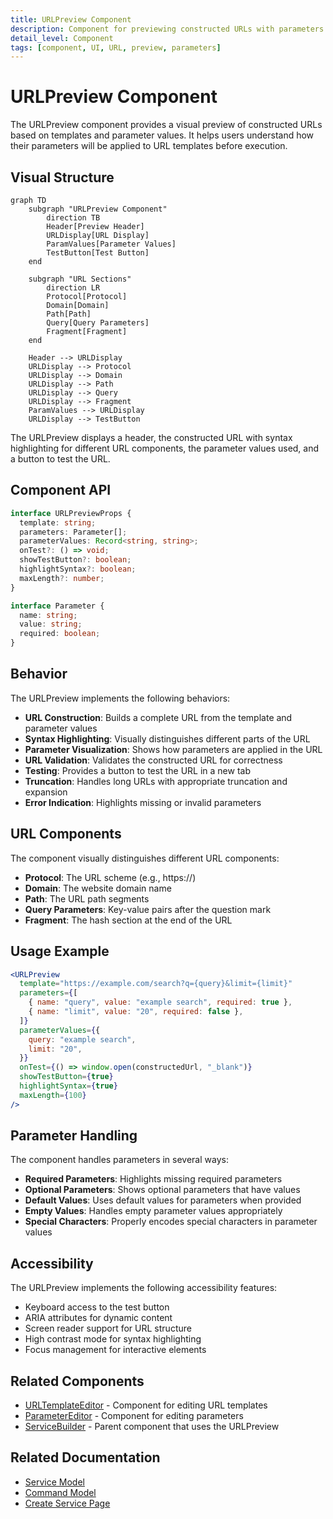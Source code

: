 ```yaml
---
title: URLPreview Component
description: Component for previewing constructed URLs with parameters
detail_level: Component
tags: [component, UI, URL, preview, parameters]
---
```


# URLPreview Component

The URLPreview component provides a visual preview of constructed URLs based on templates and parameter values. It helps users understand how their parameters will be applied to URL templates before execution.

## Visual Structure

```mermaid
graph TD
    subgraph "URLPreview Component"
        direction TB
        Header[Preview Header]
        URLDisplay[URL Display]
        ParamValues[Parameter Values]
        TestButton[Test Button]
    end

    subgraph "URL Sections"
        direction LR
        Protocol[Protocol]
        Domain[Domain]
        Path[Path]
        Query[Query Parameters]
        Fragment[Fragment]
    end

    Header --> URLDisplay
    URLDisplay --> Protocol
    URLDisplay --> Domain
    URLDisplay --> Path
    URLDisplay --> Query
    URLDisplay --> Fragment
    ParamValues --> URLDisplay
    URLDisplay --> TestButton
```

The URLPreview displays a header, the constructed URL with syntax highlighting for different URL components, the parameter values used, and a button to test the URL.

## Component API

```typescript
interface URLPreviewProps {
  template: string;
  parameters: Parameter[];
  parameterValues: Record<string, string>;
  onTest?: () => void;
  showTestButton?: boolean;
  highlightSyntax?: boolean;
  maxLength?: number;
}

interface Parameter {
  name: string;
  value: string;
  required: boolean;
}
```

## Behavior

The URLPreview implements the following behaviors:

- **URL Construction**: Builds a complete URL from the template and parameter values
- **Syntax Highlighting**: Visually distinguishes different parts of the URL
- **Parameter Visualization**: Shows how parameters are applied in the URL
- **URL Validation**: Validates the constructed URL for correctness
- **Testing**: Provides a button to test the URL in a new tab
- **Truncation**: Handles long URLs with appropriate truncation and expansion
- **Error Indication**: Highlights missing or invalid parameters

## URL Components

The component visually distinguishes different URL components:

- **Protocol**: The URL scheme (e.g., https://)
- **Domain**: The website domain name
- **Path**: The URL path segments
- **Query Parameters**: Key-value pairs after the question mark
- **Fragment**: The hash section at the end of the URL

## Usage Example

```jsx
<URLPreview
  template="https://example.com/search?q={query}&limit={limit}"
  parameters={[
    { name: "query", value: "example search", required: true },
    { name: "limit", value: "20", required: false },
  ]}
  parameterValues={{
    query: "example search",
    limit: "20",
  }}
  onTest={() => window.open(constructedUrl, "_blank")}
  showTestButton={true}
  highlightSyntax={true}
  maxLength={100}
/>
```

## Parameter Handling

The component handles parameters in several ways:

- **Required Parameters**: Highlights missing required parameters
- **Optional Parameters**: Shows optional parameters that have values
- **Default Values**: Uses default values for parameters when provided
- **Empty Values**: Handles empty parameter values appropriately
- **Special Characters**: Properly encodes special characters in parameter values

## Accessibility

The URLPreview implements the following accessibility features:

- Keyboard access to the test button
- ARIA attributes for dynamic content
- Screen reader support for URL structure
- High contrast mode for syntax highlighting
- Focus management for interactive elements

## Related Components

- [URLTemplateEditor](URLTemplateEditor.md) - Component for editing URL templates
- [ParameterEditor](ParameterEditor.md) - Component for editing parameters
- [ServiceBuilder](ServiceBuilder.md) - Parent component that uses the URLPreview

## Related Documentation

- [Service Model](../models/service.md)
- [Command Model](../models/command.md)
- [Create Service Page](../pages/create-service.md)
